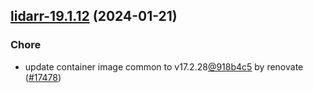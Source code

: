 

## [lidarr-19.1.12](https://github.com/truecharts/charts/compare/lidarr-19.1.11...lidarr-19.1.12) (2024-01-21)

### Chore



- update container image common to v17.2.28[@918b4c5](https://github.com/918b4c5) by renovate ([#17478](https://github.com/truecharts/charts/issues/17478))
